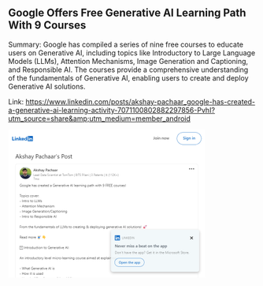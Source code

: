 ## Google Offers Free Generative AI Learning Path With 9 Courses
Summary: Google has compiled a series of nine free courses to educate users on Generative AI, including topics like Introductory to Large Language Models (LLMs), Attention Mechanisms, Image Generation and Captioning, and Responsible AI. The courses provide a comprehensive understanding of the fundamentals of Generative AI, enabling users to create and deploy Generative AI solutions.

Link: https://www.linkedin.com/posts/akshay-pachaar_google-has-created-a-generative-ai-learning-activity-7071100802882297856-PvhI?utm_source=share&amp;utm_medium=member_android

<img src="/img/efe5c967-53f4-4a15-a60c-d7506c10fd42.png" width="400" />
<br/><br/>

